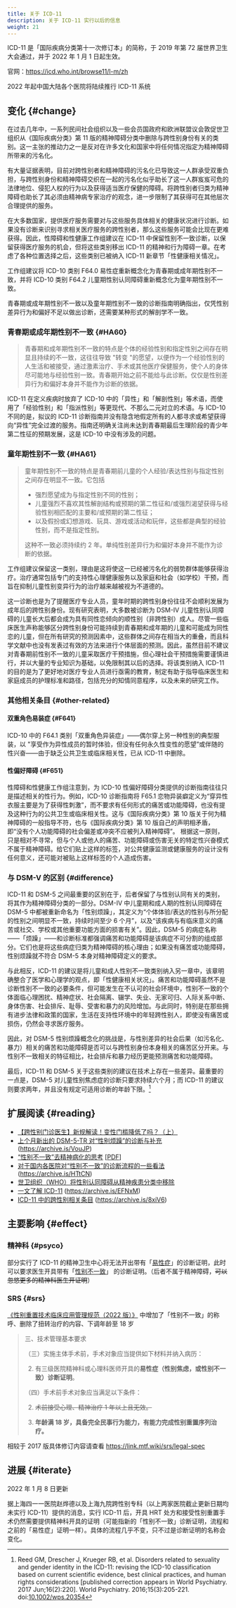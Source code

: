 ```yaml
---
title: 关于 ICD-11
description: 关于 ICD-11 实行以后的信息
weight: 21
---
```


ICD-11 是「国际疾病分类第十一次修订本」的简称，于 2019 年第 72 届世界卫生大会通过，并于 2022 年 1 月 1 日起生效。

官网：<https://icd.who.int/browse11/l-m/zh>

2022 年起中国大陆各个医院将陆续推行 ICD-11 系统

## 变化 {#change}

在过去几年中，一系列民间社会组织以及一些会员国政府和欧洲联盟议会敦促世卫组织从《国际疾病分类》第 11 版的精神障碍分类中删除与跨性别身份有关的类别。这一主张的推动力之一是反对在许多文化和国家中将任何情况指定为精神障碍所带来的污名化。

有大量证据表明，目前对跨性别者和精神障碍的污名化已导致这一人群承受双重负担，与跨性别身份和精神障碍交织在一起的污名化似乎助长了这一人群岌岌可危的法律地位、侵犯人权的行为以及获得适当医疗保健的障碍。将跨性别者归类为精神障碍也助长了其必须由精神病专家治疗的观念，进一步限制了其获得可在其他层次合理提供的服务。

在大多数国家，提供医疗服务需要对与这些服务具体相关的健康状况进行诊断。如果没有诊断来识别寻求相关医疗服务的跨性别者，那么这些服务可能会比现在更难获得。因此，性障碍和性健康工作组建议在 ICD-11 中保留性别不一致诊断，以保留获得医疗服务的机会，但将这些类别移出 ICD-11 的精神和行为障碍一章。在考虑了各种位置选择之后，这些类别已被纳入 ICD-11 新章节「性健康相关情况」。

工作组建议将 ICD-10 类别 F64.0 易性症重新概念化为青春期或成年期性别不一致，并将 ICD-10 类别 F64.2 儿童期性别认同障碍重新概念化为童年期性别不一致。

青春期或成年期性别不一致以及童年期性别不一致的诊断指南明确指出，仅凭性别差异行为和偏好不足以做出诊断，还需要某种形式的解剖学不一致。

### 青春期或成年期性别不一致 {#HA60}

> 青春期和成年期性别不一致的特点是个体的经验性别和指定性别之间存在明显且持续的不一致，这往往导致 "转变 "的愿望，以便作为一个经验性别的人生活和被接受，通过激素治疗、手术或其他医疗保健服务，使个人的身体尽可能地与经验性别一致。青春期开始之前不能给与此诊断。仅仅是性别差异行为和偏好本身并不能作为诊断的依据。

ICD-11 在定义疾病时放弃了 ICD-10 中的「异性」和「解剖性别」等术语，而使用了「经验性别」和「指派性别」等更现代、不那么二元对立的术语。与 ICD-10 不同的是，拟议的 ICD-11 诊断指南并没有隐含地假定所有的人都寻求或希望获得向“异性”完全过渡的服务。指南还明确关注尚未达到青春期最后生理阶段的青少年第二性征的预期发展，这是 ICD-10 中没有涉及的问题。

### 童年期性别不一致 {#HA61}

> 童年期性别不一致的特点是青春期前儿童的个人经验/表达性别与指定性别之间存在明显不一致。它包括
>
> - 强烈愿望成为与指定性别不同的性别；
> - 儿童强烈不喜欢其性解剖结构或预期的第二性征和/或强烈渴望获得与经验性别相匹配的主要和/或预期的第二性征；
> - 以及假扮或幻想游戏、玩具、游戏或活动和玩伴，这些都是典型的经验性别，而不是指定性别。
>
> 这种不一致必须持续约 2 年。单纯性别差异行为和偏好本身并不能作为诊断的依据。

工作组建议保留这一类别，理由是这将使这一已经被污名化的弱势群体能够获得治疗。治疗通常包括专门的支持性心理健康服务以及家庭和社会（如学校）干预，而旨在抑制儿童性别变异行为的治疗越来越被视为不道德的。

这一诊断也是为了提醒医疗专业人员，童年时期的跨性别身份往往不会顺利发展为成年后的跨性别身份。现有研究表明，大多数被诊断为 DSM-IV 儿童性别认同障碍的儿童长大后都会成为具有同性恋倾向的顺性别（非跨性别）成人。尽管一些临床医生声称能够区分跨性别身份可能持续到青春期和成年期的儿童和可能成为同性恋的儿童，但在所有研究的预测因素中，这些群体之间存在相当大的重叠，而且科学文献中也没有发表过有效的方法来进行个体层面的预测。因此，虽然目前不建议对青春期前性别不一致的儿童采取医疗干预措施，但心理社会干预措施需要谨慎进行，并以大量的专业知识为基础，以免限制其以后的选择。将该类别纳入 ICD-11 的目的是为了更好地对医疗专业人员进行亟需的教育，制定有助于指导临床医生和家庭成员的护理标准和路径，包括充分的知情同意程序，以及未来的研究工作。

### 其他相关条目 {#other-related}

#### 双重角色易装症 {#F641}

ICD-10 中的 F64.1 类别「双重角色异装症」——偶尔穿上另一种性别的典型服装，以 "享受作为异性成员的暂时体验，但没有任何永久性变性的愿望”或伴随的性兴奋——由于缺乏公共卫生或临床相关性，已从 ICD-11 中删除。

#### 性偏好障碍 {#F651}

性障碍和性健康工作组注意到，为 ICD-10 性偏好障碍分类提供的诊断指南往往只是描述相关的性行为。例如，ICD-10 诊断指南将 F65.1 恋物异装癖定义为“穿异性衣服主要是为了获得性刺激”，而不要求有任何形式的痛苦或功能障碍，也没有提及这种行为的公共卫生或临床相关性。这与《国际疾病分类》第 10 版关于何为精神障碍的一般指导不符，也与《国际疾病分类》第 10 版自己的声明相矛盾，即“没有个人功能障碍的社会偏差或冲突不应被列入精神障碍”。 根据这一原则，只是相对不寻常，但与个人或他人的痛苦、功能障碍或伤害无关的特定性兴奋模式不属于精神障碍。给它们贴上这样的标签，对公共健康监测或健康服务的设计没有任何意义，还可能对被贴上这样标签的个人造成伤害。

### 与 DSM-V 的区别 {#difference}

ICD-11 和 DSM-5 之间最重要的区别在于，后者保留了与性别认同有关的类别，将其作为精神障碍分类的一部分。DSM-IV 中儿童期和成人期的性别认同障碍在 DSM-5 中都被重新命名为「性别烦躁」，其定义为“个体体验/表达的性别与所分配的性别之间明显不一致，持续时间至少 6 个月”，以及“该疾病与有临床意义的痛苦或社交、学校或其他重要功能方面的损害有关”。因此，DSM-5 的病症名称——「烦躁」——和诊断标准都强调痛苦和功能障碍是该病症不可分割的组成部分。它们也是将这些病症归类为精神障碍的核心理由；如果没有痛苦或功能障碍，性别烦躁就不符合 DSM-5 本身对精神障碍定义的要求。

与此相反，ICD-11 的建议是将儿童和成人性别不一致类别纳入另一章中，该章明确整合了医学和心理学的观点，即「性健康相关状况」。痛苦和功能障碍虽然不是诊断性别不一致的必要条件，但可能发生在不认可的社会环境中，性别不一致的个体面临心理困扰、精神症状、社会隔离、辍学、失业、无家可归、人际关系中断、身体伤害、社会排斥、耻辱、受害和暴力的风险增加。与此同时，特别是在那些拥有进步法律和政策的国家，生活在支持性环境中的年轻跨性别人，即使没有痛苦或损伤，仍然会寻求医疗服务。

因此，对 DSM-5 性别烦躁概念化的挑战是，与性别差异的社会后果（如污名化、暴力）相关的痛苦和功能障碍是否可以与跨性别身份本身相关的痛苦区分开来。与性别不一致相关的特征相比，社会排斥和暴力经历更能预测痛苦和功能障碍。

最后，ICD-11 和 DSM-5 关于这些类别的建议在技术上存在一些差异。最重要的一点是，DSM-5 对儿童性别焦虑症的诊断只要求持续六个月；而 ICD-11 的建议则要求两年，并且没有规定可适用诊断的年龄下限。[^1]

## 扩展阅读 {#reading}

<!-- 按发布时间倒序排序 -->

- [【跨性别门诊医生】新规解读！变性门槛降低了吗？（上）](https://www.bilibili.com/video/BV1GF411P7Z3)
- [上个月新出的 DSM-5-TR 对“性别烦躁”的诊断与补充](https://zhuanlan.zhihu.com/p/492886380) (<https://archive.is/VouJP>)
- [“性别不一致”去精神病化的思考](https://yizhe.dmu.edu.cn/article/doi/10.12014/j.issn.1002-0772.2021.11.10) \[[PDF](https://web.archive.org/web/20230321063130/https://yizhe.dmu.edu.cn/data/article/yxyzx/preview/pdf/2021-11-10.pdf)]
- [对于国内各医院对“性别不一致”的诊断流程的一些看法](https://zhuanlan.zhihu.com/p/101582151) (<https://archive.is/HTtCN>)
- [世卫组织（WHO）将性别认同障碍从精神疾患分类中移除](https://news.un.org/zh/story/2019/05/1035391)
- [一文了解 ICD-11](https://zhuanlan.zhihu.com/p/53190964) (<https://archive.is/EFNxM>)
- [ICD-11 中的跨性别相关条目](https://zhuanlan.zhihu.com/p/38248913) (<https://archive.is/8xiV6>)

## 主要影响 {#effect}

### 精神科 {#psyco}

部分实行了 ICD-11 的精神卫生中心将无法开出带有「[易性症][icd-10]」的诊断证明，此时可以要求医生开具带有「[性别不一致][icd-11]」 的诊断证明。（后者不属于精神障碍，~~可以忽悠更多的精神科医生开证明~~）

[icd-10]: https://icd.who.int/browse10/2019/en#/F64.0
[icd-11]: https://icd.who.int/browse11/l-m/zh#/http://id.who.int/icd/entity/411470068

### SRS {#srs}

[《性别重置技术临床应用管理规范（2022 版）》][spec] 中增加了「性别不一致」的称呼、删除了扭转治疗的内容、下调年龄至 18 岁

[spec]: http://www.nhc.gov.cn/yzygj/s7657/202204/2efe9f8ca13f499c8e1f70844fe96144.shtml

<!-- markdownlint-disable ol-prefix -->

> 三、技术管理基本要求
>
> （三）实施主体手术前，手术对象应当提供如下材料并纳入病历：
>
> 2. 有三级医院精神科或心理科医师开具的**易性症（性别焦虑，或性别不一致）诊断证明**。
>
> （四）手术前手术对象应当满足以下条件：
>
> 2. ~~术前接受心理、精神治疗 1 年以上且无效。~~
>
> 3. **年龄满 18 岁，具备完全民事行为能力，有能力完成性别重置序列治疗。**

相较于 2017 版具体修订内容请查看 <https://link.mtf.wiki/srs/legal-spec>

## 进展 {#iterate}

2022 年 1 月 8 日更新

据上海四一一医院赵烨德以及上海九院跨性别专科（以上两家医院截止更新日期均未实行 ICD-11）提供的消息，实行 ICD-11 后，开具 HRT 处方和接受性别重置手术仍然需要提供精神科开具的证明（可能指新的「性别不一致」诊断证明，流程和之前的「易性症」证明一样）。具体的流程几乎不变，只不过是诊断证明的名称会变化。

[^1]: Reed GM, Drescher J, Krueger RB, et al. Disorders related to sexuality and gender identity in the ICD-11: revising the ICD-10 classification based on current scientific evidence, best clinical practices, and human rights considerations [published correction appears in World Psychiatry. 2017 Jun;16(2):220]. World Psychiatry. 2016;15(3):205-221. doi:[10.1002/wps.20354](https://doi.org/10.1002%2Fwps.20354)
